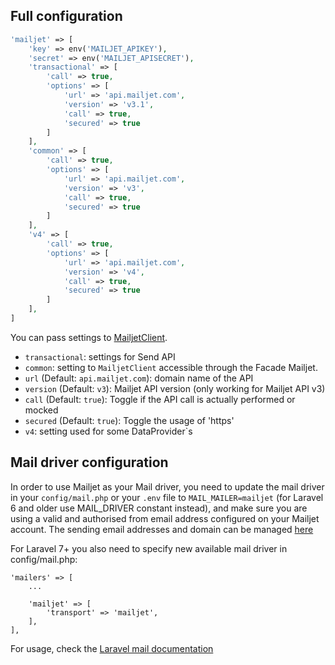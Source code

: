 ## Full configuration

```php
'mailjet' => [
    'key' => env('MAILJET_APIKEY'),
    'secret' => env('MAILJET_APISECRET'),
    'transactional' => [
        'call' => true,
        'options' => [
            'url' => 'api.mailjet.com',
            'version' => 'v3.1',
            'call' => true,
            'secured' => true
        ]
    ],
    'common' => [
        'call' => true,
        'options' => [
            'url' => 'api.mailjet.com',
            'version' => 'v3',
            'call' => true,
            'secured' => true
        ]
    ],
    'v4' => [
        'call' => true,
        'options' => [
            'url' => 'api.mailjet.com',
            'version' => 'v4',
            'call' => true,
            'secured' => true
        ]
    ],
]
```
You can pass settings to [MailjetClient](https://github.com/mailjet/mailjet-apiv3-php).

* `transactional`: settings for Send API
* `common`: setting to `MailjetClient` accessible through the Facade Mailjet.
* `url` (Default: `api.mailjet.com`): domain name of the API
* `version` (Default: `v3`): Mailjet API version (only working for Mailjet API v3)
* `call` (Default: `true`): Toggle if the API call is actually performed or mocked
* `secured` (Default: `true`): Toggle the usage of 'https'
* `v4`: setting used for some DataProvider`s

## Mail driver configuration

In order to use Mailjet as your Mail driver, you need to update the mail driver in your `config/mail.php` or your `.env` file to `MAIL_MAILER=mailjet` (for Laravel 6 and older use MAIL_DRIVER constant instead), and make sure you are using a valid and authorised from email address configured on your Mailjet account. The sending email addresses and domain can be managed [here](https://app.mailjet.com/account/sender)

For Laravel 7+ you also need to specify new available mail driver in config/mail.php:
```
'mailers' => [
    ...

    'mailjet' => [
        'transport' => 'mailjet',
    ],
],
```
For usage, check the [Laravel mail documentation](https://laravel.com/docs/master/mail)